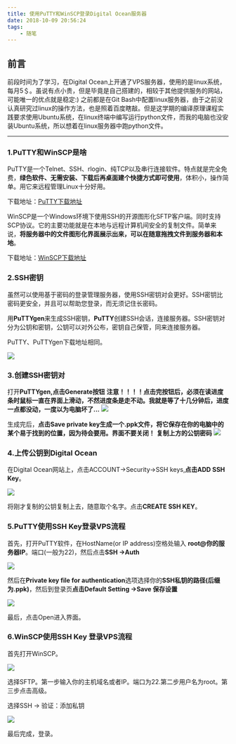 ```yaml
---
title: 使用PuTTY和WinSCP登录Digital Ocean服务器
date: 2018-10-09 20:56:24
tags:
    - 随笔
---
```

## 前言

前段时间为了学习，在Digital Ocean上开通了VPS服务器，使用的是linux系统，每月5＄。虽说有点小贵，但是毕竟是自己搭建的，相较于其他提供服务的网站，可能唯一的优点就是稳定:) 之前都是在Git Bash中配置linux服务器，由于之前没认真研究过linux的操作方法，也是照着百度瞎敲。但是这学期的编译原理课程实践要求使用Ubuntu系统，在linux终端中编写运行python文件，而我的电脑也没安装Ubuntu系统，所以想着在linux服务器中跑python文件。


---
### 1.PuTTY和WinSCP是啥

PuTTY是一个Telnet、SSH、rlogin、纯TCP以及串行连接软件。特点就是完全免费，**绿色软件、无需安装、下载后再桌面建个快捷方式即可使用**，体积小，操作简单。用它来远程管理Linux十分好用。

下载地址：[PuTTY下载地址][1]

WinSCP是一个Windows环境下使用SSH的开源图形化SFTP客户端。同时支持SCP协议。它的主要功能就是在本地与远程计算机间安全的复制文件。简单来说，**将服务器中的文件图形化界面展示出来，可以在随意拖拽文件到服务器和本地**。

下载地址：[WinSCP下载地址][2]

### 2.SSH密钥

虽然可以使用基于密码的登录管理服务器，使用SSH密钥对会更好。SSH密钥比密码更安全，并且可以帮助您登录，而无须记住长密码。

用**PuTTYgen**来生成SSH密钥，**PuTTY**创建SSH会话，连接服务器。SSH密钥对分为公钥和密钥，公钥可以对外公布，密钥自己保管，同来连接服务器。

PuTTY、PuTTYgen下载地址相同。

![](https://gitee.com/shuming9886/pic-go/raw/master/img/2020-10-24-putty.png)

### 3.创建SSH密钥对

打开**PuTTYgen,点击Generate按钮**
**注意！！！！点击完按钮后，必须在读进度条时鼠标一直在界面上滑动，不然进度条是走不动。我就是等了十几分钟后，进度一点都没动，一度以为电脑坏了...**
![](https://gitee.com/shuming9886/pic-go/raw/master/img/2020-10-24-putty-01.jpg)

生成完后，**点击Save private key生成一个.ppk文件，将它保存在你的电脑中的某个易于找到的位置，因为待会要用。界面不要关闭！**
**复制上方的公钥密码**
![](https://gitee.com/shuming9886/pic-go/raw/master/img/2020-10-24-putty-02.jpg)

### 4.上传公钥到Digital Ocean

在Digital Ocean网站上，点击ACCOUNT->Security->SSH keys,**点击ADD SSH Key**。


![](https://gitee.com/shuming9886/pic-go/raw/master/img/2020-10-24-putty-03.jpg)

将刚才复制的公钥复制上去，随意取个名字。点击**CREATE SSH KEY**。

### 5.PuTTY使用SSH Key登录VPS流程

首先，打开PuTTY软件，在HostName(or IP address)空格处输入 **root@你的服务器IP**。端口(一般为22)，然后点击**SSH ->Auth**



![](https://gitee.com/shuming9886/pic-go/raw/master/img/2020-10-24-putty-04.jpg)

然后在**Private key file for authentication**选项选择你的**SSH私钥的路径(后缀为.ppk)**，然后到登录页**点击Default Setting ->Save 保存设置**

![](https://gitee.com/shuming9886/pic-go/raw/master/img/2020-10-24-putty-05.jpg)

最后，点击Open进入界面。

### 6.WinSCP使用SSH Key 登录VPS流程

首先打开WinSCP。

![](https://gitee.com/shuming9886/pic-go/raw/master/img/2020-10-24-putty-06.jpg)

选择SFTP。第一步输入你的主机域名或者IP。端口为22.第二步用户名为root。第三步点击高级。

选择SSH -> 验证：添加私钥

![](https://gitee.com/shuming9886/pic-go/raw/master/img/2020-10-24-putty-07.jpg)

最后完成，登录。



[1]: https://www.chiark.greenend.org.uk/~sgtatham/putty/latest.html
[2]: https://winscp.net/eng/download.php

